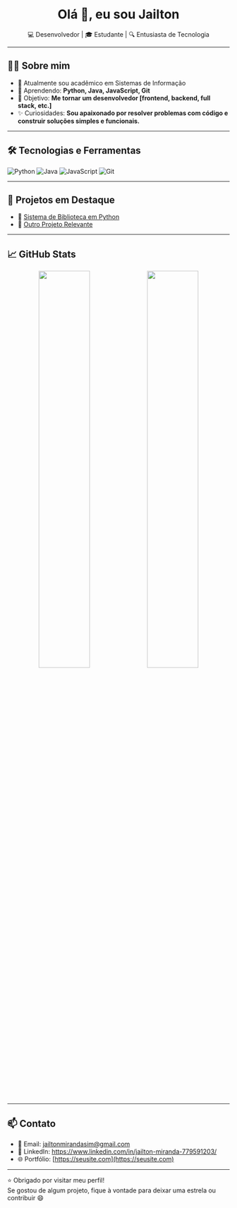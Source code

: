 <!--
**Jailton-3A/Jailton-3A** is a ✨ _special_ ✨ repository because its `README.md` (this file) appears on your GitHub profile.

Here are some ideas to get you started:

- 🔭 I’m currently working on ...
- 🌱 I’m currently learning ...
- 👯 I’m looking to collaborate on ...
- 🤔 I’m looking for help with ...
- 💬 Ask me about ...
- 📫 How to reach me: ...
- 😄 Pronouns: ...
- ⚡ Fun fact: ...
-->
<h1 align="center">Olá 👋, eu sou Jailton</h1>
<p align="center">💻 Desenvolvedor | 🎓 Estudante | 🔍 Entusiasta de Tecnologia</p>

---

## 🧑‍💻 Sobre mim

- 🔭 Atualmente sou acadêmico em Sistemas de Informação
- 🌱 Aprendendo: **Python, Java, JavaScript, Git**
- 🎯 Objetivo: **Me tornar um desenvolvedor [frontend, backend, full stack, etc.]**
- ✨ Curiosidades: **Sou apaixonado por resolver problemas com código e construir soluções simples e funcionais.**

---

## 🛠️ Tecnologias e Ferramentas

![Python](https://img.shields.io/badge/Python-3776AB?style=for-the-badge&logo=python&logoColor=white)
![Java](https://img.shields.io/badge/Java-ED8B00?style=for-the-badge&logo=java&logoColor=white)
![JavaScript](https://img.shields.io/badge/JavaScript-F7DF1E?style=for-the-badge&logo=javascript&logoColor=black)
![Git](https://img.shields.io/badge/Git-F05032?style=for-the-badge&logo=git&logoColor=white)

---

## 📌 Projetos em Destaque

- 🔗 [Sistema de Biblioteca em Python](https://github.com/seu-usuario/repositorio-biblioteca)
- 🔗 [Outro Projeto Relevante](https://github.com/seu-usuario/outro-projeto)

---

## 📈 GitHub Stats

<p align="center">
  <img width="48%" src="https://github-readme-stats.vercel.app/api?username=jailton-3a&show_icons=true&theme=github_dark" />
  <img width="48%" src="https://github-readme-stats.vercel.app/api/top-langs/?username=jailton-3a&layout=compact&theme=github_dark" />
</p>

---

## 📫 Contato

- 📧 Email: jailtonmirandasim@gmail.com  
- 💼 LinkedIn: https://www.linkedin.com/in/jailton-miranda-779591203/
- 🌐 Portfólio: [https://seusite.com](https://seusite.com)

---

⭐ Obrigado por visitar meu perfil!  
Se gostou de algum projeto, fique à vontade para deixar uma estrela ou contribuir 😄
